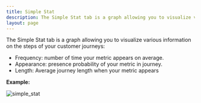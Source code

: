 ```yaml
---
title: Simple Stat
description: The Simple Stat tab is a graph allowing you to visualize various information on the steps of your customer journeys.
layout: page
---
```


The Simple Stat tab is a graph allowing you to visualize various information on the steps of your customer journeys:

* Frequency: number of time your metric appears on average.
* Appearance: presence probability of your metric in journey. 
* Length: Average journey length when your metric appears

**Example:**

![simple_stat]({{site.url}}{{site.baseurl}}/core_app/journey/web_application/dashboard/detailed_view/images/Simple_stat.png)